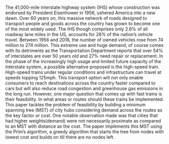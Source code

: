 The 41,000-mile interstate highway system (IHS) whose construction was endorsed by President Eisenhower in 1956, ushered America into a new dawn. Over 60 years on, this massive network of roads designed to transport people and goods across the country has grown to become one of the most widely used. The IHS though comprises only 2.6% of all roadway lane miles in the US, accounts for 26% of the nation’s vehicle travel. Between 1956 and 2018, the number of owned vehicles rose from 74 million to 274 million. This extreme use and huge demand, of course comes with its detriments as the Transportation Department reports that over 54% of interstates are over 50 years old and 27% need repair or replacement. 
In the phase of the increasingly high usage and limited future capacity of the interstate system, a possible alternative proposed is the high-speed train. High-speed trains under regular conditions and infrastructure can travel at speeds topping 125mph. This transport option will not only enable consumers to reach destinations across the country faster compared to cars but will also reduce road congestion and greenhouse gas emissions in the long run. However, one major question that comes up with fast trains is their feasibility. In what areas or routes should these trains be implemented. 
This paper tackles the problem of feasibility by building a minimum spanning tree (MST) of city hubs considering demand across the routes as the key factor or cost. One notable observation made was that cities that had higher weights(demand) were not necessarily proximate as compared to an MST with distance as the cost. The paper implements this MST using the Prim’s algorithm, a greedy algorithm that starts the tree from nodes with lowest cost and builds on till there are no nodes left. 

